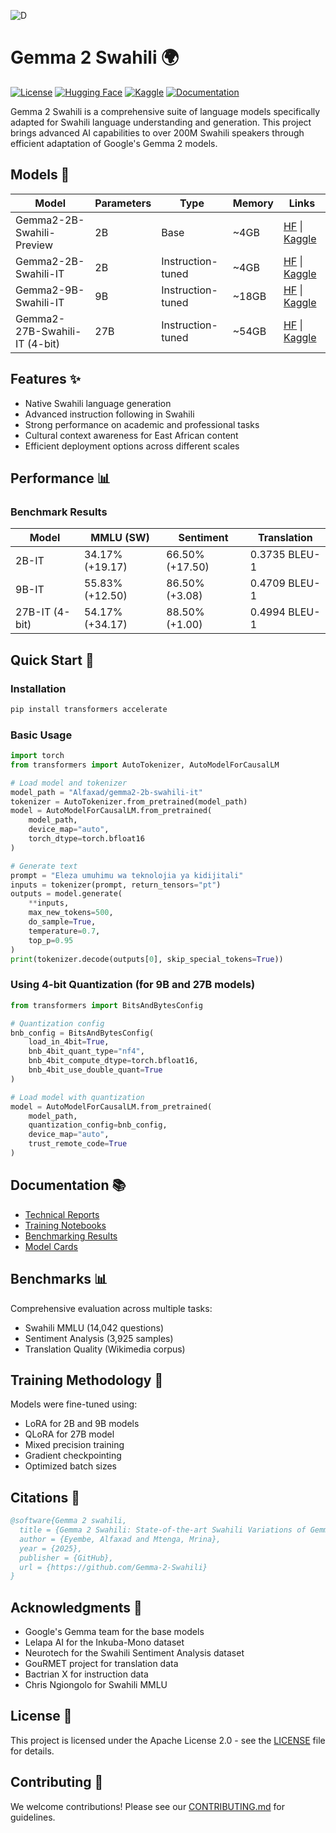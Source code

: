 ![D](https://github.com/user-attachments/assets/85d65364-360c-40f6-b144-14543757b26b)

# Gemma 2 Swahili 🌍

[![License](https://img.shields.io/badge/License-Apache%202.0-blue.svg)](https://opensource.org/licenses/Apache-2.0)
[![Hugging Face](https://img.shields.io/badge/🤗%20Hugging%20Face-Models-yellow)](https://huggingface.co/collections/Alfaxad/gemma-2-swahili-678c96591c0169c0bc1d4c34)
[![Kaggle](https://img.shields.io/badge/Kaggle-Models-blue)](https://www.kaggle.com/models/alfaxadeyembe/gemma-2-swahili)
[![Documentation](https://img.shields.io/badge/Documentation-Technical%20Reports-green)](Technical-Reports/)

Gemma 2 Swahili is a comprehensive suite of language models specifically adapted for Swahili language understanding and generation. This project brings advanced AI capabilities to over 200M Swahili speakers through efficient adaptation of Google's Gemma 2 models.

## Models 🚀

| Model | Parameters | Type | Memory | Links |
|-------|------------|------|---------|-------|
| Gemma2-2B-Swahili-Preview | 2B | Base | ~4GB | [HF](https://huggingface.co/Alfaxad/gemma2-2b-swahili-preview) \| [Kaggle](https://www.kaggle.com/models/alfaxadeyembe/gemma-2-swahili/transformers/gemma2-2b-swahili-preview) |
| Gemma2-2B-Swahili-IT | 2B | Instruction-tuned | ~4GB | [HF](https://huggingface.co/Alfaxad/gemma2-2b-swahili-it) \| [Kaggle](https://www.kaggle.com/models/alfaxadeyembe/gemma-2-swahili/transformers/gemma2-2b-swahili-it) |
| Gemma2-9B-Swahili-IT | 9B | Instruction-tuned | ~18GB | [HF](https://huggingface.co/Alfaxad/gemma2-9b-swahili-it) \| [Kaggle](https://www.kaggle.com/models/alfaxadeyembe/gemma-2-swahili/transformers/gemma2-9b-swahili-it) |
| Gemma2-27B-Swahili-IT (4-bit) | 27B | Instruction-tuned | ~54GB | [HF](https://huggingface.co/Alfaxad/gemma2-27b-swahili-it) \| [Kaggle](https://www.kaggle.com/models/alfaxadeyembe/gemma-2-swahili/transformers/gemma2-27b-swahili-it) |

## Features ✨

- Native Swahili language generation
- Advanced instruction following in Swahili
- Strong performance on academic and professional tasks
- Cultural context awareness for East African content
- Efficient deployment options across different scales

## Performance 📊

### Benchmark Results

| Model | MMLU (SW) | Sentiment | Translation |
|-------|-----------|-----------|-------------|
| 2B-IT | 34.17% (+19.17) | 66.50% (+17.50) | 0.3735 BLEU-1 |
| 9B-IT | 55.83% (+12.50) | 86.50% (+3.08) | 0.4709 BLEU-1 |
| 27B-IT (4-bit) | 54.17% (+34.17) | 88.50% (+1.00) | 0.4994 BLEU-1 |

## Quick Start 🚀

### Installation

```bash
pip install transformers accelerate
```

### Basic Usage

```python
import torch
from transformers import AutoTokenizer, AutoModelForCausalLM

# Load model and tokenizer
model_path = "Alfaxad/gemma2-2b-swahili-it"
tokenizer = AutoTokenizer.from_pretrained(model_path)
model = AutoModelForCausalLM.from_pretrained(
    model_path,
    device_map="auto",
    torch_dtype=torch.bfloat16
)

# Generate text
prompt = "Eleza umuhimu wa teknolojia ya kidijitali"
inputs = tokenizer(prompt, return_tensors="pt")
outputs = model.generate(
    **inputs,
    max_new_tokens=500,
    do_sample=True,
    temperature=0.7,
    top_p=0.95
)
print(tokenizer.decode(outputs[0], skip_special_tokens=True))
```

### Using 4-bit Quantization (for 9B and 27B models)

```python
from transformers import BitsAndBytesConfig

# Quantization config
bnb_config = BitsAndBytesConfig(
    load_in_4bit=True,
    bnb_4bit_quant_type="nf4",
    bnb_4bit_compute_dtype=torch.bfloat16,
    bnb_4bit_use_double_quant=True
)

# Load model with quantization
model = AutoModelForCausalLM.from_pretrained(
    model_path,
    quantization_config=bnb_config,
    device_map="auto",
    trust_remote_code=True
)
```

## Documentation 📚

- [Technical Reports](Technical-Reports)
- [Training Notebooks](Notebooks)
- [Benchmarking Results](Technical-Reports/Gemma2%20Swahili%20Models%20Benchmarking%20Report.pdf)
- [Model Cards](https://huggingface.co/collections/Alfaxad/gemma-2-swahili-678c96591c0169c0bc1d4c34)

## Benchmarks 📊

Comprehensive evaluation across multiple tasks:
- Swahili MMLU (14,042 questions)
- Sentiment Analysis (3,925 samples)
- Translation Quality (Wikimedia corpus)

## Training Methodology 🔬

Models were fine-tuned using:
- LoRA for 2B and 9B models
- QLoRA for 27B model
- Mixed precision training
- Gradient checkpointing
- Optimized batch sizes

## Citations 📖

```bibtex
@software{Gemma 2 swahili,
  title = {Gemma 2 Swahili: State-of-the-art Swahili Variations of Gemma Models},
  author = {Eyembe, Alfaxad and Mtenga, Mrina},
  year = {2025},
  publisher = {GitHub},
  url = {https://github.com/Gemma-2-Swahili}
}
```

## Acknowledgments 🙏

- Google's Gemma team for the base models
- Lelapa AI for the Inkuba-Mono dataset
- Neurotech for the Swahili Sentiment Analysis dataset
- GouRMET project for translation data
- Bactrian X for instruction data
- Chris Ngiongolo for Swahili MMLU

## License 📝

This project is licensed under the Apache License 2.0 - see the [LICENSE](LICENSE) file for details.

## Contributing 🤝

We welcome contributions! Please see our [CONTRIBUTING.md](CONTRIBUTING.md) for guidelines.

